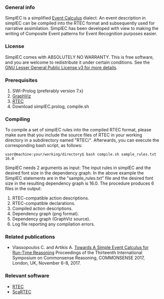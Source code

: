 ### General info

SimplEC is a simplified [Event Calculus](https://en.wikipedia.org/wiki/Event_calculus) dialect. An event description in simplEC can be compiled into the RTEC format and subsequently used for narrative assimilation. SimplEC has been developed with view to making the writing of Composite Event patterns for Event Recognition purposes easier.

### License

SimplEC comes with ABSOLUTELY NO WARRANTY. This is free software, and you are welcome to redistribute it under certain conditions. See the [GNU Lesser General Public License v3 for more details](http://www.gnu.org/licenses/lgpl-3.0.html).

### Prerequisites

1. SWI-Prolog (preferably version 7.x)
1. [GraphViz](http://www.graphviz.org/)
1. [RTEC](https://github.com/aartikis/RTEC)
1. Download simplEC.prolog, compile.sh

### Compiling

To compile a set of simplEC rules into the compiled RTEC format, please make sure that you include the source files of RTEC in your working directory in a subdirectory named \"RTEC/\". Afterwards, you can execute the corresponding bash script, as follows:

	user@machine:your/working/directory$ bash compile.sh sample_rules.txt 16.0

SimplEC needs 2 arguments as input: The input rules in simplEC and the desired font size in the dependency graph. In the above example the SimplEC statements are in the "sample_rules.txt" file and the desired font size in the resulting dependency graph is 16.0. The procedure produces 6 files in the output:

1. RTEC-compatible action descriptions.
1. RTEC-compatible declarations.
1. Compiled action descriptions.
1. Dependency graph (png format).
1. Dependency graph (GraphViz source).
1. Log file reporting any compilation errors.

### Related publications

* Vlassopoulos C. and Artikis A. [Towards A Simple Event Calculus for Run-Time Reasoning](http://ceur-ws.org/Vol-2052/paper20.pdf) Proceedings of the Thirteenth International Symposium on Commonsense Reasoning, COMMONSENSE 2017, London, UK, November 6-8, 2017.

### Relevant software

* [RTEC](https://github.com/aartikis/RTEC)
* [ScaRTEC](https://github.com/kontopoulos/ScaRTEC)
